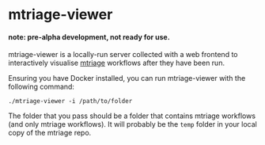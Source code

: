 # mtriage-viewer

#### note: pre-alpha development, not ready for use.

mtriage-viewer is a locally-run server collected with a web frontend to 
interactively visualise [mtriage](https://github.com/forensic-architecture/mtriage)
workflows after they have been run.


Ensuring you have Docker installed, you can run mtriage-viewer with the
following command:
```
./mtriage-viewer -i /path/to/folder
```

The folder that you pass should be a folder that contains mtriage workflows 
(and only mtriage workflows). It will probably be the `temp` folder in your
local copy of the mtriage repo.
